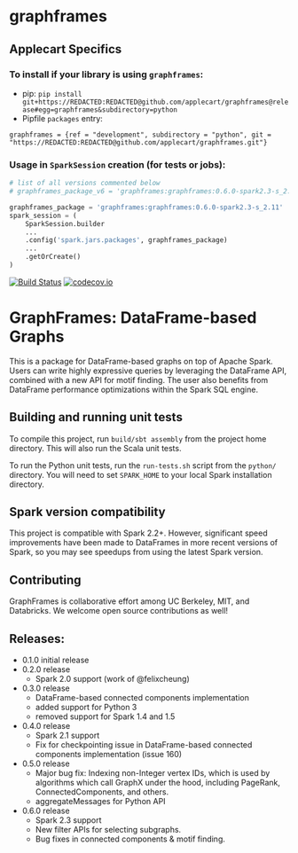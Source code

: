 # graphframes
## Applecart Specifics
### To install if your library is using `graphframes`:

- pip: `pip install git+https://REDACTED:REDACTED@github.com/applecart/graphframes@release#egg=graphframes&subdirectory=python`
- Pipfile `packages` entry: 
```
graphframes = {ref = "development", subdirectory = "python", git = "https://REDACTED:REDACTED@github.com/applecart/graphframes.git"}
```

### Usage in `SparkSession` creation (for tests or jobs):
```python
# list of all versions commented below
# graphframes_package_v6 = 'graphframes:graphframes:0.6.0-spark2.3-s_2.11'

graphframes_package = 'graphframes:graphframes:0.6.0-spark2.3-s_2.11'
spark_session = (
    SparkSession.builder
    ...
    .config('spark.jars.packages', graphframes_package)
    ...
    .getOrCreate()
)
```

[![Build Status](https://travis-ci.org/graphframes/graphframes.svg?branch=master)](https://travis-ci.org/graphframes/graphframes)
[![codecov.io](http://codecov.io/github/graphframes/graphframes/coverage.svg?branch=master)](http://codecov.io/github/graphframes/graphframes?branch=master)


# GraphFrames: DataFrame-based Graphs

This is a package for DataFrame-based graphs on top of Apache Spark.
Users can write highly expressive queries by leveraging the DataFrame API, combined with a new
API for motif finding.  The user also benefits from DataFrame performance optimizations
within the Spark SQL engine.

## Building and running unit tests

To compile this project, run `build/sbt assembly` from the project home directory.
This will also run the Scala unit tests.

To run the Python unit tests, run the `run-tests.sh` script from the `python/` directory.
You will need to set `SPARK_HOME` to your local Spark installation directory.

## Spark version compatibility

This project is compatible with Spark 2.2+.  However, significant speed improvements have been
made to DataFrames in more recent versions of Spark, so you may see speedups from using the latest
Spark version.

## Contributing

GraphFrames is collaborative effort among UC Berkeley, MIT, and Databricks.
We welcome open source contributions as well!

## Releases:

- 0.1.0 initial release
- 0.2.0 release
  - Spark 2.0 support (work of @felixcheung)
- 0.3.0 release
  - DataFrame-based connected components implementation
  - added support for Python 3
  - removed support for Spark 1.4 and 1.5
- 0.4.0 release
  - Spark 2.1 support
  - Fix for checkpointing issue in DataFrame-based connected components implementation (issue 160)
- 0.5.0 release
  - Major bug fix: Indexing non-Integer vertex IDs, which is used by algorithms which call GraphX
    under the hood, including PageRank, ConnectedComponents, and others.
  - aggregateMessages for Python API
- 0.6.0 release
  - Spark 2.3 support
  - New filter APIs for selecting subgraphs.
  - Bug fixes in connected components & motif finding.
